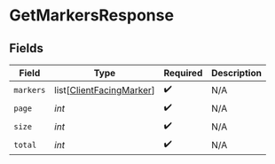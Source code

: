 # GetMarkersResponse


## Fields

| Field                                                                 | Type                                                                  | Required                                                              | Description                                                           |
| --------------------------------------------------------------------- | --------------------------------------------------------------------- | --------------------------------------------------------------------- | --------------------------------------------------------------------- |
| `markers`                                                             | list[[ClientFacingMarker](../../models/shared/clientfacingmarker.md)] | :heavy_check_mark:                                                    | N/A                                                                   |
| `page`                                                                | *int*                                                                 | :heavy_check_mark:                                                    | N/A                                                                   |
| `size`                                                                | *int*                                                                 | :heavy_check_mark:                                                    | N/A                                                                   |
| `total`                                                               | *int*                                                                 | :heavy_check_mark:                                                    | N/A                                                                   |